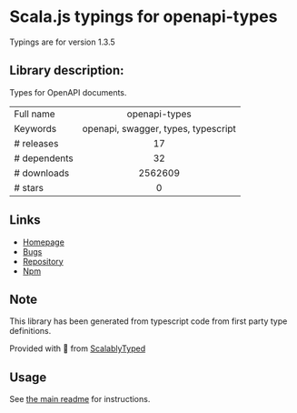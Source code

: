 
# Scala.js typings for openapi-types

Typings are for version 1.3.5

## Library description:
Types for OpenAPI documents.

|                    |                 |
| ------------------ | :-------------: |
| Full name          | openapi-types |
| Keywords           | openapi, swagger, types, typescript |
| # releases         | 17 |
| # dependents       | 32 |
| # downloads        | 2562609 |
| # stars            | 0 |

## Links
- [Homepage](https://github.com/kogosoftwarellc/open-api/tree/master/packages/openapi-types#readme)
- [Bugs](https://github.com/kogosoftwarellc/open-api/issues?utf8=%E2%9C%93&q=is%3Aissue+is%3Aopen+label%3Aopenapi-types)
- [Repository](https://github.com/kogosoftwarellc/open-api)
- [Npm](https://www.npmjs.com/package/openapi-types)
    


## Note
This library has been generated from typescript code from first party type definitions.

Provided with :purple_heart: from [ScalablyTyped](https://github.com/oyvindberg/ScalablyTyped)

## Usage
See [the main readme](../../readme.md) for instructions.


